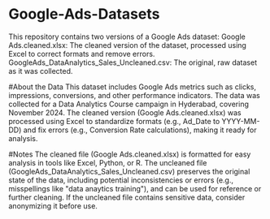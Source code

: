 # Google-Ads-Datasets
This repository contains two versions of a Google Ads dataset:
Google Ads.cleaned.xlsx: The cleaned version of the dataset, processed using Excel to correct formats and remove errors.
GoogleAds_DataAnalytics_Sales_Uncleaned.csv: The original, raw dataset as it was collected.

#About the Data
This dataset includes Google Ads metrics such as clicks, impressions, conversions, and other performance indicators. The data was collected for a Data Analytics Course campaign in Hyderabad, covering November 2024. The cleaned version (Google Ads.cleaned.xlsx) was processed using Excel to standardize formats (e.g., Ad_Date to YYYY-MM-DD) and fix errors (e.g., Conversion Rate calculations), making it ready for analysis.

#Notes
The cleaned file (Google Ads.cleaned.xlsx) is formatted for easy analysis in tools like Excel, Python, or R.
The uncleaned file (GoogleAds_DataAnalytics_Sales_Uncleaned.csv) preserves the original state of the data, including potential inconsistencies or errors (e.g., misspellings like "data anaytics training"), and can be used for reference or further cleaning.
If the uncleaned file contains sensitive data, consider anonymizing it before use.
